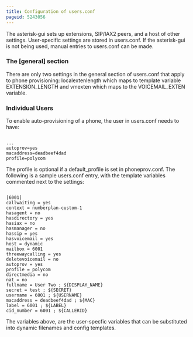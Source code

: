 ```yaml
---
title: Configuration of users.conf
pageid: 5243056
---
```


The asterisk-gui sets up extensions, SIP/IAX2 peers, and a host of other settings. User-specific settings are stored in users.conf. If the asterisk-gui is not being used, manual entries to users.conf can be made.

### The [general] section

There are only two settings in the general section of users.conf that apply to phone provisioning: localextenlength which maps to template variable EXTENSION_LENGTH and vmexten which maps to the VOICEMAIL_EXTEN variable.

### Individual Users

To enable auto-provisioning of a phone, the user in users.conf needs to have:

```

... 
autoprov=yes
macaddress=deadbeef4dad
profile=polycom

```

The profile is optional if a default_profile is set in phoneprov.conf. The following is a sample users.conf entry, with the template variables commented next to the settings:

```

[6001]
callwaiting = yes 
context = numberplan-custom-1 
hasagent = no 
hasdirectory = yes 
hasiax = no 
hasmanager = no 
hassip = yes 
hasvoicemail = yes 
host = dynamic 
mailbox = 6001 
threewaycalling = yes 
deletevoicemail = no 
autoprov = yes 
profile = polycom 
directmedia = no 
nat = no 
fullname = User Two ; ${DISPLAY_NAME} 
secret = test ; ${SECRET} 
username = 6001 ; ${USERNAME} 
macaddress = deadbeef4dad ; ${MAC} 
label = 6001 ; ${LABEL} 
cid_number = 6001 ; ${CALLERID}

```

The variables above, are the user-specfic variables that can be substituted into dynamic filenames and config templates.
